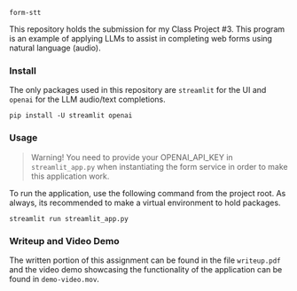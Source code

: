 `form-stt`

This repository holds the submission for my Class Project #3. This program is an example of applying LLMs to assist in
completing web forms using natural language (audio).

### Install

The only packages used in this repository are `streamlit` for the UI and `openai` for the LLM audio/text completions.

```shell
pip install -U streamlit openai
```

### Usage

> Warning! You need to provide your OPENAI_API_KEY in `streamlit_app.py` when instantiating the form service in order to
> make this application work.

To run the application, use the following command from the project root. As always, its recommended to make a virtual
environment to hold packages.

```shell
streamlit run streamlit_app.py
```

### Writeup and Video Demo

The written portion of this assignment can be found in the file `writeup.pdf` and the video demo showcasing the
functionality of the application can be found in `demo-video.mov`.